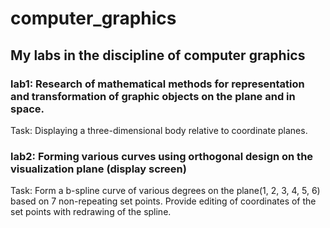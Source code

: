 # computer_graphics
## My labs in the discipline of computer graphics

### lab1: Research of mathematical methods for representation and transformation of graphic objects on the plane and in space.
Task: Displaying a three-dimensional body relative to coordinate planes.</h3>
      
### lab2: Forming various curves using orthogonal design on the visualization plane (display screen)
Task: Form a b-spline curve of various degrees on the plane(1, 2, 3, 4, 5, 6) based on 7 non-repeating set points. Provide editing of coordinates of the set points with redrawing of the spline.
           

